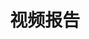 ---
title: 视频报告

# Listing view
view: compact

# Optional banner image (relative to `assets/media/` folder).
banner:
  caption: ''
  image: ''
---